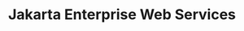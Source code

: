 ---
title: "Jakarta Enterprise Web Services"
summary: "This specification defines the Web Services for Jakarta EE architecture."
---